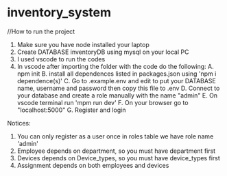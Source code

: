 # inventory_system

//How to run the project
1. Make sure you have node installed your laptop
2. Create DATABASE inventoryDB using mysql on your local PC
3. I used vscode to run the codes
4. In vscode after importing the folder with the code do the following:
    A. npm init
    B. install all dependences listed in packages.json using 'npm i dependence(s)'
    C. Go to .example.env and edit to put your DATABASE name, username and password then copy this file to .env
    D. Connect to your database and create a role manually with the name "admin"
    E. On vscode terminal run 'mpm run dev'
    F. On your browser go to "localhost:5000"
    G. Register and login
    
Notices: 
1. You can only register as a user once in roles table we have role name 'admin'
2. Employee depends on department, so you must have department first
3. Devices depends on Device_types, so you must have device_types first
4. Assignment depends on both employees and devices


